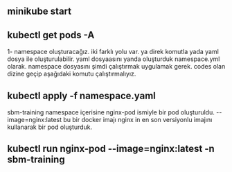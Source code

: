 ##  minikube start

## kubectl get pods -A

1- namespace oluşturacağız. iki farklı yolu var. ya direk komutla yada yaml dosya ile oluşturulabilir. yaml dosyaasını yanda oluşturduk namespace.yml olarak. namespace dosyasını şimdi çalıştırmak uygulamak gerek. codes olan dizine geçip aşağıdaki komutu çalıştırmalıyız.
## kubectl apply -f namespace.yaml

sbm-training namespace içerisine nginx-pod ismiyle bir pod oluşturuldu. --image=nginx:latest  bu bir docker imajı nginx in en son versiyonlu imajını kullanarak bir pod oluşturduk.
## kubectl run nginx-pod --image=nginx:latest -n sbm-training



